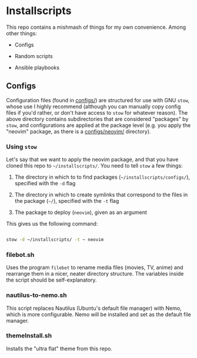 # Installscripts 

This repo contains a mishmash of things for my own convenience. Among other
things:

- Configs

- Random scripts

- Ansible playbooks

## Configs

Configuration files (found in [configs/](configs)) are structured for use with
GNU `stow`, whose use I highly recommend (although you can manually copy config
files if you'd rather, or don't have access to `stow` for whatever reason). The
above directory contains subdirectories that are considered "packages" by
`stow`, and configurations are applied at the package level (e.g. you apply the
"neovim" package, as there is a [configs/neovim/](configs/neovim) directory).

### Using `stow`

Let's say that we want to apply the neovim package, and that you have cloned
this repo to `~/installscripts/`. You need to tell `stow` a few things:

1. The directory in which to to find packages (`~/installscripts/configs/`), specified with the `-d` flag

2. The directory in which to create symlinks that correspond to the files in the package (`~/`), specified with the `-t` flag

3. The package to deploy (`neovim`), given as an argument

This gives us the following command:

```bash

stow -d ~/installscripts/ -t ~ neovim

```

### filebot.sh

Uses the program `filebot` to rename media files (movies, TV, anime) and
rearrange them in a nicer, neater directory structure. The variables inside the
script should be self-explanatory.

### nautilus-to-nemo.sh 

This script replaces Nautilus (Ubuntu's default file manager) with Nemo,
which is more configurable. Nemo will be installed and set as the default
file manager.

### themeInstall.sh

Installs the "ultra flat" theme from this repo.

